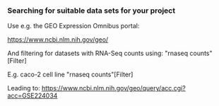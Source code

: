 ### Searching for suitable data sets for your project

Use e.g. the GEO Expression Omnibus portal:

https://www.ncbi.nlm.nih.gov/geo/

And filtering for datasets with RNA-Seq counts using: "rnaseq counts"[Filter]

E.g. caco-2 cell line "rnaseq counts"[Filter]

Leading to: https://www.ncbi.nlm.nih.gov/geo/query/acc.cgi?acc=GSE224034
